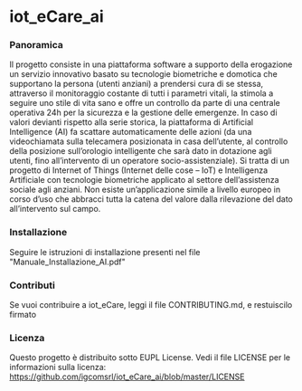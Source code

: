 iot_eCare_ai
==========

### Panoramica

Il progetto consiste in una piattaforma software a supporto della erogazione un servizio innovativo basato su tecnologie biometriche e domotica che supportano la persona (utenti anziani) a prendersi cura di se stessa, attraverso il monitoraggio costante di tutti i parametri vitali, la stimola a seguire uno stile di vita sano e offre un controllo da parte di una centrale operativa 24h per la sicurezza e la gestione delle emergenze. In caso di valori devianti rispetto alla serie storica, la piattaforma di Artificial Intelligence (AI) fa scattare automaticamente delle azioni (da una videochiamata sulla telecamera posizionata in casa dell’utente, al controllo della posizione sull’orologio intelligente che sarà dato in dotazione agli utenti, fino all’intervento di un operatore socio-assistenziale). Si tratta di un progetto di Internet of Things (Internet delle cose – IoT) e Intelligenza Artificiale con tecnologie biometriche applicato al settore dell’assistenza sociale agli anziani. Non esiste un’applicazione simile a livello europeo in corso d’uso che abbracci tutta la catena del valore dalla rilevazione del dato all’intervento sul campo.

### Installazione

Seguire le istruzioni di installazione presenti nel file "Manuale_Installazione_AI.pdf"

### Contributi

Se vuoi contribuire a iot_eCare, leggi il file CONTRIBUTING.md, e restuiscilo firmato

### Licenza

Questo progetto è distribuito sotto EUPL License. Vedi il file LICENSE per le informazioni sulla licenza: https://github.com/igcomsrl/iot_eCare_ai/blob/master/LICENSE



